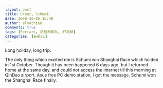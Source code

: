 ```yaml
---
layout: post
title: Great, Schumi!
date: 2006-10-06 16:40
author: alvachien
comments: true
tags: [Ferrari, 法拉利车队, 舒马赫]
categories: [狂飙F1]
---
```

Long holiday, long trip.

The only thing which excited me is Schumi win Shanghai Race which holded in 1st October. Though it has been happened 6 days ago, but I returned home at the same day, and could not access the internet till this morning at QinDao airport, Asus free PC demo station, I got the message, Schumi won the Shanghai Race finally.
